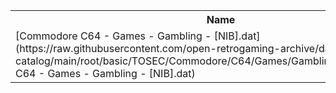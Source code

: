<table>
<tr><th>Name</th><th>Size</th></tr>
<tr><td>
[Commodore C64 - Games - Gambling - [NIB].dat](https://raw.githubusercontent.com/open-retrogaming-archive/dat-catalog/main/root/basic/TOSEC/Commodore/C64/Games/Gambling/[NIB]/Commodore C64 - Games - Gambling - [NIB].dat)
</td><td>8758</td></tr>
</table>
